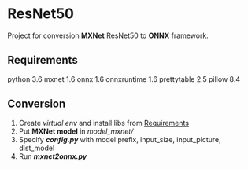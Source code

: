 # ResNet50
Project for conversion **MXNet** ResNet50 to **ONNX** framework.

## Requirements
python 3.6
mxnet 1.6
onnx 1.6
onnxruntime 1.6
prettytable 2.5
pillow 8.4

## Conversion
1. Create _virtual env_ and install libs from [Requirements](#Requirements)
2. Put **MXNet model** in _model_mxnet/_
3. Specify **_config.py_** with model prefix, input_size, input_picture, dist_model
4. Run **_mxnet2onnx.py_**